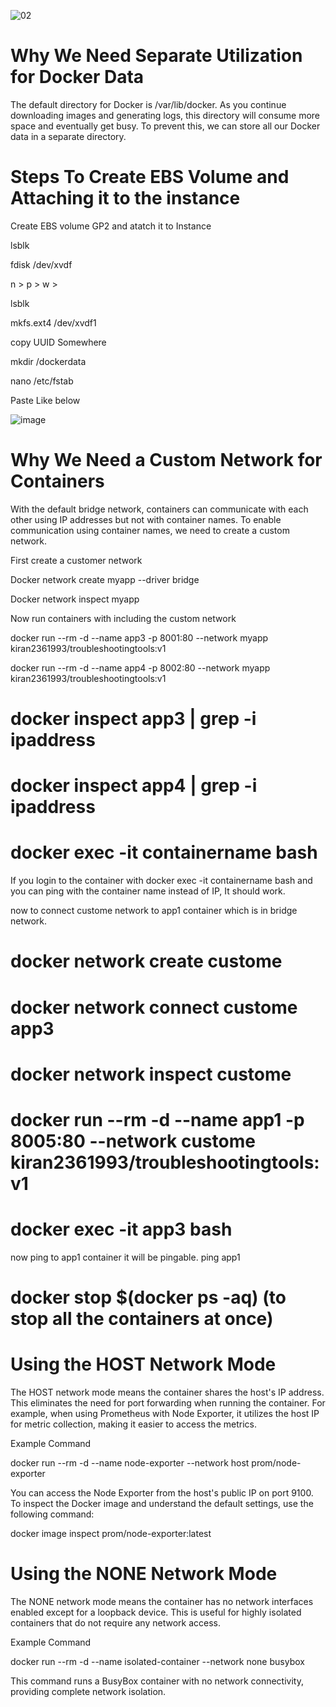 ![02](https://github.com/saikiranpi/Mastering-Docker/assets/109568252/7d18cf0c-2c71-4d4a-bff9-aed6fab5d8d7)

# Why We Need Separate Utilization for Docker Data
The default directory for Docker is /var/lib/docker. As you continue downloading images and generating logs, this directory will consume more space and eventually get busy. To prevent this, we can store all our Docker data in a separate directory.

# Steps To Create EBS Volume and Attaching it to the instance
Create EBS volume GP2 and atatch it to Instance

lsblk 

fdisk /dev/xvdf  

n > p > w > 

lsblk 

mkfs.ext4 /dev/xvdf1 

copy UUID Somewhere 

mkdir /dockerdata 

nano /etc/fstab 

Paste Like below

![image](https://github.com/saikiranpi/Mastering-Docker/assets/109568252/1ad08bf8-593e-4579-921c-0f7d8938c8ee)

# Why We Need a Custom Network for Containers

With the default bridge network, containers can communicate with each other using IP addresses but not with container names. To enable communication using container names, we need to create a custom network.

First create a customer network 

Docker network create myapp --driver bridge

Docker network inspect myapp

Now run containers with including the custom network

docker run --rm -d --name app3 -p 8001:80 --network myapp kiran2361993/troubleshootingtools:v1

docker run --rm -d --name app4 -p 8002:80 --network myapp kiran2361993/troubleshootingtools:v1

# docker inspect app3 | grep -i ipaddress
# docker inspect app4 | grep -i ipaddress
# docker exec -it containername bash
If you login to the container with docker exec -it containername bash and you can ping with the container name instead of IP, It should work. 

now to connect custome network to app1 container which is in bridge network.

# docker network create custome
# docker network connect custome app3
# docker network inspect custome
# docker run --rm -d --name app1 -p 8005:80 --network custome kiran2361993/troubleshootingtools:v1
# docker exec -it app3 bash

now ping to app1 container it will be pingable.
ping app1

# docker stop $(docker ps -aq)   (to stop all the containers at once)

# Using the HOST Network Mode

The HOST network mode means the container shares the host's IP address. This eliminates the need for port forwarding when running the container. For example, when using Prometheus with Node Exporter, it utilizes the host IP for metric collection, making it easier to access the metrics.

Example Command

docker run --rm -d --name node-exporter --network host prom/node-exporter

You can access the Node Exporter from the host's public IP on port 9100. To inspect the Docker image and understand the default settings, use the following command:

docker image inspect prom/node-exporter:latest

# Using the NONE Network Mode

The NONE network mode means the container has no network interfaces enabled except for a loopback device. This is useful for highly isolated containers that do not require any network access.

Example Command

docker run --rm -d --name isolated-container --network none busybox

This command runs a BusyBox container with no network connectivity, providing complete network isolation.



